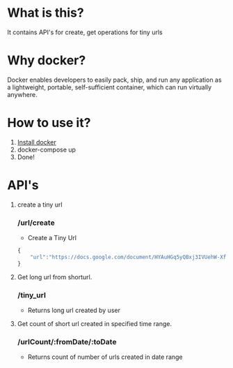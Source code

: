 # What is this?

It contains API's for create, get operations for tiny urls

# Why docker?

Docker enables developers to easily pack, ship, and run any application as a lightweight, portable, self-sufficient container, which can run virtually anywhere.

# How to use it?
1. [Install docker](https://docs.docker.com/install/) 
2. docker-compose up
3. Done!

# API's

1.  create a tiny url

    ### /url/create

    - Create a Tiny Url

    ```javascript
    {
        "url":"https://docs.google.com/document/HYAuHGq5yQBxj3IVUehW-XfHgwEbR8W5nw/edit?usp=sharing"
    }
    ```

2)  Get long url from shorturl.

    ### /tiny_url

    - Returns long url created by user

3)  Get count of short url created in specified time range.

    ### /urlCount/:fromDate/:toDate

    - Returns count of number of urls created in date range
